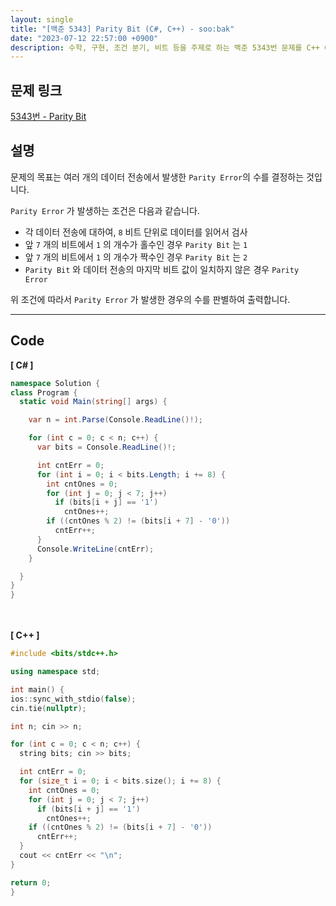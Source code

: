 ```yaml
---
layout: single
title: "[백준 5343] Parity Bit (C#, C++) - soo:bak"
date: "2023-07-12 22:57:00 +0900"
description: 수학, 구현, 조건 분기, 비트 등을 주제로 하는 백준 5343번 문제를 C++ C# 으로 풀이 및 해설
---
```


## 문제 링크
  [5343번 - Parity Bit](https://www.acmicpc.net/problem/5343)

## 설명
문제의 목표는 여러 개의 데이터 전송에서 발생한 `Parity Error`의 수를 결정하는 것입니다. <br>

`Parity Error` 가 발생하는 조건은 다음과 같습니다. <br>

- 각 데이터 전송에 대하여, `8` 비트 단위로 데이터를 읽어서 검사 <br>
- 앞 `7` 개의 비트에서 `1` 의 개수가 홀수인 경우 `Parity Bit` 는 `1` <br>
- 앞 `7` 개의 비트에서 `1` 의 개수가 짝수인 경우 `Parity Bit` 는 `2` <br>
- `Parity Bit` 와 데이터 전송의 마지막 비트 값이 일치하지 않은 경우 `Parity Error`<br>

위 조건에 따라서 `Parity Error` 가 발생한 경우의 수를 판별하여 출력합니다. <br>

- - -

## Code
<b>[ C# ] </b>
<br>

  ```c#
namespace Solution {
  class Program {
    static void Main(string[] args) {

      var n = int.Parse(Console.ReadLine()!);

      for (int c = 0; c < n; c++) {
        var bits = Console.ReadLine()!;

        int cntErr = 0;
        for (int i = 0; i < bits.Length; i += 8) {
          int cntOnes = 0;
          for (int j = 0; j < 7; j++)
            if (bits[i + j] == '1')
              cntOnes++;
          if ((cntOnes % 2) != (bits[i + 7] - '0'))
            cntErr++;
        }
        Console.WriteLine(cntErr);
      }

    }
  }
}
  ```
<br><br>
<b>[ C++ ] </b>
<br>

  ```c++
#include <bits/stdc++.h>

using namespace std;

int main() {
  ios::sync_with_stdio(false);
  cin.tie(nullptr);

  int n; cin >> n;

  for (int c = 0; c < n; c++) {
    string bits; cin >> bits;

    int cntErr = 0;
    for (size_t i = 0; i < bits.size(); i += 8) {
      int cntOnes = 0;
      for (int j = 0; j < 7; j++)
        if (bits[i + j] == '1')
          cntOnes++;
      if ((cntOnes % 2) != (bits[i + 7] - '0'))
        cntErr++;
    }
    cout << cntErr << "\n";
  }

  return 0;
}
  ```
